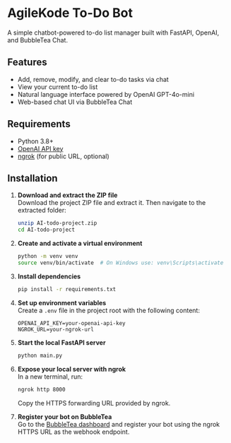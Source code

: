 # AgileKode To-Do Bot

A simple chatbot-powered to-do list manager built with FastAPI, OpenAI, and BubbleTea Chat.

## Features

- Add, remove, modify, and clear to-do tasks via chat
- View your current to-do list
- Natural language interface powered by OpenAI GPT-4o-mini
- Web-based chat UI via BubbleTea Chat

## Requirements

- Python 3.8+
- [OpenAI API key](https://platform.openai.com/)
- [ngrok](https://ngrok.com/) (for public URL, optional)

## Installation

1. **Download and extract the ZIP file**  
   Download the project ZIP file and extract it. Then navigate to the extracted folder:
   ```sh
   unzip AI-todo-project.zip
   cd AI-todo-project
   ```

2. **Create and activate a virtual environment**  
   ```sh
   python -m venv venv
   source venv/bin/activate  # On Windows use: venv\Scripts\activate
   ```

3. **Install dependencies**  
   ```sh
   pip install -r requirements.txt
   ```

4. **Set up environment variables**  
   Create a `.env` file in the project root with the following content:
   ```env
   OPENAI_API_KEY=your-openai-api-key
   NGROK_URL=your-ngrok-url
   ```

5. **Start the local FastAPI server**  
   ```sh
   python main.py
   ```

6. **Expose your local server with ngrok**  
   In a new terminal, run:
   ```sh
   ngrok http 8000
   ```
   Copy the HTTPS forwarding URL provided by ngrok.

7. **Register your bot on BubbleTea**  
   Go to the [BubbleTea dashboard](https://bubbletea.chat/) and register your bot using the ngrok HTTPS URL as the webhook endpoint.
